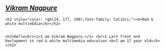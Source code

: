<!DOCTYPE html>
<html lang="en">
<head>
    <meta charset="UTF-8">
    <meta name="viewport" content="width=device-width, initial-scale=1.0">
    <title>Document</title>
</head>
<body>
    <u><h2><i>Vikram Nagpure</i></h2></u>

    <h2 style="color: rgb(24, 177, 100);font-family: Calibri;"><b>Red & white multimEdia</b></h2>


    <h2>Hello<br><i>I am Vikram Nagpure.</i> <br>I Larn front end Devlopment in red & white multimedia education.<b>I am 17 year old</b></h2>
    





</body>
</html>
